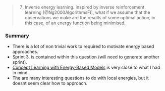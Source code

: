 > 7. Inverse energy learning. Inspired by inverse reinforcement learning [@Ng2000AlgorithmsFI], what if we assume that the observations we make are the results of some optimal action, in this case, of an energy function being minimised.

### Summary

- There is a lot of non trivial work to required to motivate energy based approaches.
- Sprint 3. is contained within this question (will need to generate another sprint).
- [Concept Learning with Energy-Based Models](https://arxiv.org/abs/1811.02486) is very close to what I had in mind.
- The are many interesting questions to do with local energies, but it doesnt seem clear how to approach.
